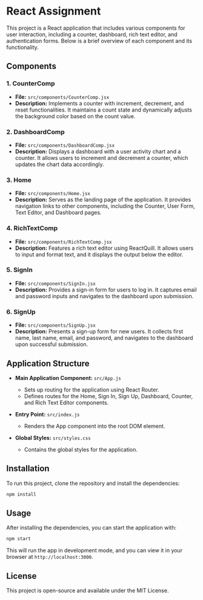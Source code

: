 # React Assignment

This project is a React application that includes various components for user interaction, including a counter, dashboard, rich text editor, and authentication forms. Below is a brief overview of each component and its functionality.

## Components

### 1. CounterComp
- **File:** `src/components/CounterComp.jsx`
- **Description:** Implements a counter with increment, decrement, and reset functionalities. It maintains a count state and dynamically adjusts the background color based on the count value.

### 2. DashboardComp
- **File:** `src/components/DashboardComp.jsx`
- **Description:** Displays a dashboard with a user activity chart and a counter. It allows users to increment and decrement a counter, which updates the chart data accordingly.

### 3. Home
- **File:** `src/components/Home.jsx`
- **Description:** Serves as the landing page of the application. It provides navigation links to other components, including the Counter, User Form, Text Editor, and Dashboard pages.

### 4. RichTextComp
- **File:** `src/components/RichTextComp.jsx`
- **Description:** Features a rich text editor using ReactQuill. It allows users to input and format text, and it displays the output below the editor.

### 5. SignIn
- **File:** `src/components/SignIn.jsx`
- **Description:** Provides a sign-in form for users to log in. It captures email and password inputs and navigates to the dashboard upon submission.

### 6. SignUp
- **File:** `src/components/SignUp.jsx`
- **Description:** Presents a sign-up form for new users. It collects first name, last name, email, and password, and navigates to the dashboard upon successful submission.

## Application Structure

- **Main Application Component:** `src/App.js`
  - Sets up routing for the application using React Router.
  - Defines routes for the Home, Sign In, Sign Up, Dashboard, Counter, and Rich Text Editor components.

- **Entry Point:** `src/index.js`
  - Renders the App component into the root DOM element.

- **Global Styles:** `src/styles.css`
  - Contains the global styles for the application.

## Installation

To run this project, clone the repository and install the dependencies:

```bash
npm install
```

## Usage

After installing the dependencies, you can start the application with:

```bash
npm start
```

This will run the app in development mode, and you can view it in your browser at `http://localhost:3000`.

## License

This project is open-source and available under the MIT License.